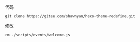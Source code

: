 
代码

```
git clone https://gitee.com/shawnyan/hexo-theme-redefine.git
```

修改

```
rm ./scripts/events/welcome.js
```
